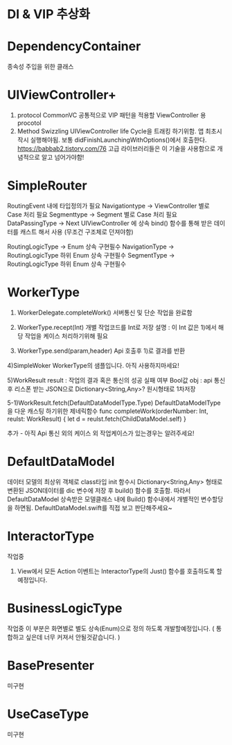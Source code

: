 #  DI & VIP 추상화

# DependencyContainer
 종속성 주입을 위한 클래스 
 
# UIViewController+
  1) protocol CommonVC 
    공통적으로 VIP 패턴을 적용할 ViewController 용 procotol
  2) Method Swizzling
  UIViewController life Cycle을 트래킹 하기위함. 앱 최초시작시 실행해야됨.
  보통 didFinishLaunchingWithOptions()에서 호출한다.
  https://babbab2.tistory.com/76
  고급 라이브러리들은 이 기술을 사용함으로 개념적으로 알고 넘어가야함!
   
# SimpleRouter
  RoutingEvent 내에 타입정의가 필요
  Navigationtype -> ViewController 별로 Case 처리 필요
  Segmenttype -> Segment 별로 Case 처리 필요
  DataPassingType -> Next UIViewController 에 상속 bind() 함수를 통해 받은 데이터를 캐스트 해서 사용 (무조건 구조체로 던져야함)
  
  RoutingLogicType -> Enum 상속 구현필수
  NavigationType -> RoutingLogicType 하위 Enum 상속 구현필수 
  SegmentType -> RoutingLogicType 하위 Enum 상속 구현필수

# WorkerType
   1) WorkerDelegate.completeWork()
   서버통신 및 단순 작업을 완료함
   
   2) WorkerType.recept(Int)
   개별 작업코드를 Int로 저장 
   설명 : 이 Int 값은 1)에서 해당 작업을 케이스 처리하기위해 필요
   
   3) WorkerType.send(param,header)
   Api 호출후 1)로 결과를 반환 
   
   4)SimpleWoker
   WorkerType의 샘플입니다. 아직 사용하지마세요!
   
   5)WorkResult
   result : 작업의 결과 혹은 통신의 성공 실패 여부 Bool값
   obj : api 통신후 리스폰 받는 JSON으로 Dictionary<String,Any>? 원시형태로 1차저장
   
   5-1)WorkResult.fetch(DefaultDataModelType.Type) 
   DefaultDataModelType을 다운 캐스팅 하기위한 제네릭함수
   func completeWork(orderNumber: Int, reulst: WorkResult) {
        let d = reulst.fetch(ChildDataModel.self)
   }
   
   추가 - 아직 Api 통신 외의 케이스 외 작업케이스가 있는경우는 알려주세요!
# DefaultDataModel
  데이터 모델의 최상위 객체로 class타입
  init 함수시 Dictionary<String,Any> 형태로 변환된 JSON데이터를 dic 변수에 저장 후 
  build() 함수를 호출함.
  따라서 DefaultDataModel 상속받은 모델클래스 내에 Build() 함수내에서 개별적인 
  변수할당을 하면됨. DefaultDataModel.swift를 직접 보고 판단해주세요~  
   
# InteractorType
 작업중
 1) View에서 모든 Action 이벤트는 InteractorType의 Just() 함수를 호출하도록 할예정입니다.
  
# BusinessLogicType
 작업중
 이 부분은 화면별로 별도 상속(Enum)으로 정의 하도록 개발할예정입니다. ( 통합하고 싶은데 너무 커져서 안될것같습니다. )

# BasePresenter
  미구현
# UseCaseType
  미구현
